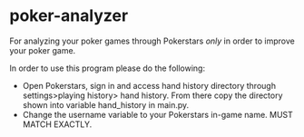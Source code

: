 # poker-analyzer

For analyzing your poker games through Pokerstars *only* in order
to improve your poker game.

In order to use this program please do the following:

- Open Pokerstars, sign in and access hand history directory 
through settings>playing history> hand history. 
From there copy the directory shown into variable hand_history
in main.py.
- Change the username variable to your Pokerstars in-game name.
MUST MATCH EXACTLY.